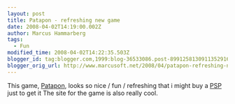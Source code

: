 ```yaml
---
layout: post
title: Patapon - refreshing new game
date: 2008-04-02T14:19:00.002Z
author: Marcus Hammarberg
tags:
  - Fun
modified_time: 2008-04-02T14:22:35.503Z
blogger_id: tag:blogger.com,1999:blog-36533086.post-8991258130911352916
blogger_orig_url: http://www.marcusoft.net/2008/04/patapon-refreshing-new-game.html
---
```


This game, [Patapon](http://www.us.playstation.com/patapon/), looks so
nice / fun / refreshing that i might buy a
[PSP](http://www.us.playstation.com/PSP/About) just to get it
The site for the game is also really cool.
